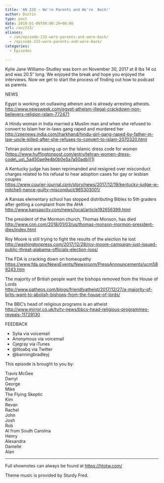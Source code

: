 ```yaml
---
title: 'AN 233 – We’re Parents and We’re  Back!'
author: Dustin
type: post
date: 2018-01-09T08:00:29+00:00
url: /an/233/
aliases:
  - /an/episode-233-were-parents-and-were-back/
  - /episode-233-were-parents-and-were-back/
categories:
  - Episodes

---
```

<div id="buzzsprout-player-10552876"></div><script src="https://www.buzzsprout.com/1983601/10552876-episode-233-we-re-parents-and-we-re-back.js?container_id=buzzsprout-player-10552876&player=small" type="text/javascript" charset="utf-8"></script>
  
Kylie Jane Williams-Studley was born on November 30, 2017 at 8 lbs 14 oz and was 20.5&#8243; long. We enjoyed the break and hope you enjoyed the interviews. Now we get to start the process of finding out how to podcast as parents.
<!--more-->
NEWS

Egypt is working on outlawing atheism and is already arresting atheists.  
<http://www.newsweek.com/egypt-atheism-illegal-crackdown-non-believers-religion-islam-772471>

A Hindu woman in India married a Muslim man and when she refused to convert to Islam her in-laws gang raped and murdered her  
<http://zeenews.india.com/jharkhand/hindu-girl-gang-raped-by-father-in-law-uncle-killed-after-she-refuses-to-convert-to-islam-2070320.html>

Tehran police are easing up on the Islamic dress code for women  
[https://www.huffingtonpost.com/entry/tehran-women-dress-code\_us\_5a450ae9e4b0b0e5a7a50adb][1]

A Kentucky judge has been reprimanded and resigned over misconduct charges related to his refusal to hear adoption cases for gay or lesbian couples  
<https://www.courier-journal.com/story/news/2017/12/19/kentucky-judge-w-mitchell-nance-guilty-misconduct/965303001/>

A Kansas elementary school has stopped distributing Bibles to 5th graders after getting a complaint from the AHA  
<http://www.kansascity.com/news/local/article192656399.html>

The president of the Mormon church, Thomas Monson, has died  
<http://www.cnn.com/2018/01/03/us/thomas-monson-mormon-president-dies/index.html>

Roy Moore is still trying to fight the results of the election he lost  
<http://washingtonpress.com/2017/12/28/roy-moore-campaign-just-issued-public-threat-alabama-officials-election-loss/>

The FDA is cracking down on homeopathy  
<https://www.fda.gov/NewsEvents/Newsroom/PressAnnouncements/ucm589243.htm>

The majority of British people want the bishops removed from the House of Lords  
<http://www.patheos.com/blogs/friendlyatheist/2017/12/27/a-majority-of-brits-want-to-abolish-bishops-from-the-house-of-lords/>

The BBC&#8217;s head of religious programs is an atheist  
<http://www.mirror.co.uk/tv/tv-news/bbcs-head-religious-programmes-reveals-11729130>

FEEDBACK

- Sylia via voicemail  
- Anonymous via voicemail  
- Cjegray via iTunes  
- @litoabq via Twitter  
- @banningbradleyj

This episode is brought to you by:

Travis McGee  
Darryl  
George  
Mike  
The Flying Skeptic  
Kim  
Revan  
Rachel  
John  
Josh  
Rob  
Al from South Carolina  
Henry  
Alexandra  
Danielle  
Alan

<hr width="500" />

Full shownotes can always be found at <https://htotw.com/>  

Theme music is provided by Sturdy Fred.

 [1]: https://www.huffingtonpost.com/entry/tehran-women-dress-code_us_5a450ae9e4b0b0e5a7a50adb